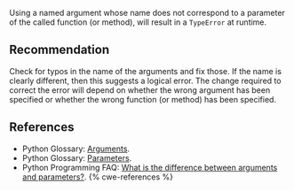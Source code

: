 Using a named argument whose name does not correspond to a parameter of the called function (or method), will result in a `TypeError` at runtime.


## Recommendation
Check for typos in the name of the arguments and fix those. If the name is clearly different, then this suggests a logical error. The change required to correct the error will depend on whether the wrong argument has been specified or whether the wrong function (or method) has been specified.


## References
* Python Glossary: [Arguments](https://docs.python.org/2/glossary.html#term-argument).
* Python Glossary: [Parameters](https://docs.python.org/glossary.html#term-parameter).
* Python Programming FAQ: [ What is the difference between arguments and parameters?](https://docs.python.org/2/faq/programming.html#faq-argument-vs-parameter).
{% cwe-references %}
